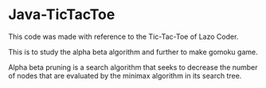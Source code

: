 # Java-TicTacToe
This code was made with reference to the Tic-Tac-Toe of Lazo Coder.

This is to study the alpha beta algorithm and further to make gomoku game.

Alpha beta pruning is a search algorithm that seeks to decrease the number of nodes that are evaluated by the minimax algorithm in its search tree.
